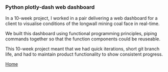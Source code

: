 ### Python plotly-dash web dashboard


In a 10-week project, I worked in a pair delivering a web dashboard for a client to visualise conditions of the longwall mining coal face in real-time.
<br>

We built this dashboard using functional programming principles, piping commands together so that the function components could be reuseable.
<br>

This 10-week project meant that we had quick iterations, short git branch life, and had to maintain product functionality to show consistent progress.
<br>



[Home](./..)


<link href="style.css" type="text/css" rel="stylesheet">
